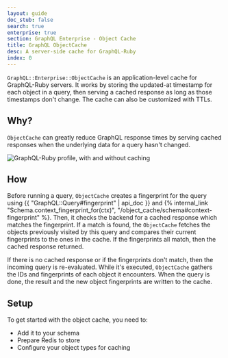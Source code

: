 ```yaml
---
layout: guide
doc_stub: false
search: true
enterprise: true
section: GraphQL Enterprise - Object Cache
title: GraphQL ObjectCache
desc: A server-side cache for GraphQL-Ruby
index: 0
---
```


`GraphQL::Enterprise::ObjectCache` is an application-level cache for GraphQL-Ruby servers. It works by storing the updated-at timestamp for each object in a query, then serving a cached response as long as those timestamps don't change. The cache can also be customized with TTLs.

## Why?

`ObjectCache` can greatly reduce GraphQL response times by serving cached responses when the underlying data for a query hasn't changed.

![GraphQL-Ruby profile, with and without caching](#todo)

## How

Before running a query, `ObjectCache` creates a fingerprint for the query using {{ "GraphQL::Query#fingerprint" | api_doc }} and {% internal_link "Schema.context_fingerprint_for(ctx)", "/object_cache/schema#context-fingerprint" %}. Then, it checks the backend for a cached response which matches the fingerprint. If a match is found, the `ObjectCache` fetches the objects previously visited by this query and compares their current fingerprints to the ones in the cache. If the fingerprints all match, then the cached response returned.

If there is no cached response or if the fingerprints don't match, then the incoming query is re-evaluated. While it's executed, `ObjectCache` gathers the IDs and fingerprints of each object it encounters. When the query is done, the result and the new object fingerprints are written to the cache.

## Setup

To get started with the object cache, you need to:

- Add it to your schema
- Prepare Redis to store
- Configure your object types for caching
